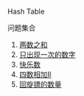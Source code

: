 Hash Table

问题集合

1. [两数之和](./0001_two_sum.ts)
2. [只出现一次的数字](./0136_single_number.ts)
3. [快乐数](./0202_happy_number.ts)
4. [四数相加II](./0454_4sum_ii.ts)
5. [回旋镖的数量](./0447_number_of_boomerangs.ts)
